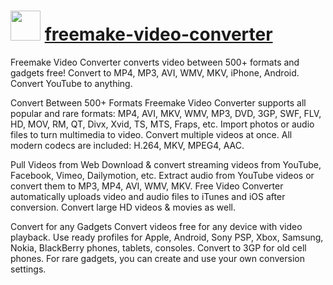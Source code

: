 ﻿# <img src="https://cdn.jsdelivr.net/gh/chocolatey/chocolatey-coreteampackages@2e8c2d8438bd429e4815b91eefd248b99b0bd84b/icons/freemake-video-converter.png" width="48" height="48"/> [freemake-video-converter](https://chocolatey.org/packages/freemake-video-converter)

Freemake Video Converter converts video between 500+ formats and gadgets free! Convert to MP4, MP3, AVI, WMV, MKV, iPhone, Android. Convert YouTube to anything.

Convert Between 500+ Formats
Freemake Video Converter supports all popular and rare formats: MP4, AVI, MKV, WMV, MP3, DVD, 3GP, SWF, FLV, HD, MOV, RM, QT, Divx, Xvid, TS, MTS, Fraps, etc. Import photos or audio files to turn multimedia to video. Convert multiple videos at once. All modern codecs are included: H.264, MKV, MPEG4, AAC.

Pull Videos from Web
Download & convert streaming videos from YouTube, Facebook, Vimeo, Dailymotion, etc. Extract audio from YouTube videos or convert them to MP3, MP4, AVI, WMV, MKV. Free Video Converter automatically uploads video and audio files to iTunes and iOS after conversion. Convert large HD videos & movies as well.

Convert for any Gadgets
Convert videos free for any device with video playback. Use ready profiles for Apple, Android, Sony PSP, Xbox, Samsung, Nokia, BlackBerry phones, tablets, consoles. Convert to 3GP for old cell phones. For rare gadgets, you can create and use your own conversion settings.
